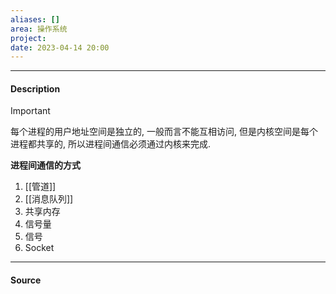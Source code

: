 ```yaml
---
aliases: []
area: 操作系统
project: 
date: 2023-04-14 20:00
---
```

---
#### Description
> [!important] 
> 每个进程的用户地址空间是独立的, 一般而言不能互相访问, 但是内核空间是每个进程都共享的, 所以进程间通信必须通过内核来完成.

**进程间通信的方式**
1. [[管道]]
2. [[消息队列]]
3. 共享内存
4. 信号量
5. 信号
6. Socket

---
#### Source
